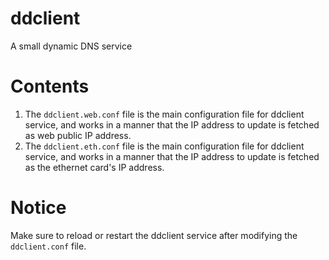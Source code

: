 # ddclient
A small dynamic DNS service

# Contents
1) The `ddclient.web.conf` file is the main configuration file for ddclient service, and works in a manner that the IP address to update is fetched as web public IP address.
2) The `ddclient.eth.conf` file is the main configuration file for ddclient service, and works in a manner that the IP address to update is fetched as the ethernet card's IP address.

# Notice
Make sure to reload or restart the ddclient service after modifying the `ddclient.conf` file.
